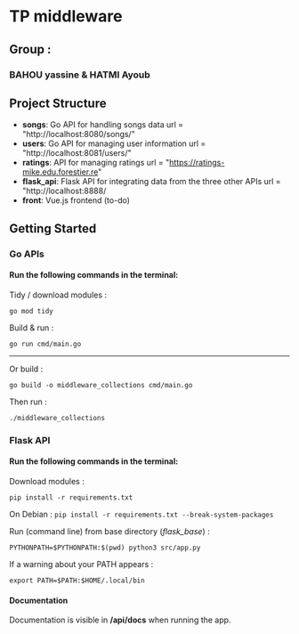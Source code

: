 # TP middleware 
## Group : 
### BAHOU yassine & HATMI Ayoub

## Project Structure

- **songs**: Go API for handling songs data
  url = "http://localhost:8080/songs/"
- **users**: Go API for managing user information
  url = "http://localhost:8081/users/" 
- **ratings**: API for managing ratings
  url = "https://ratings-mike.edu.forestier.re"
- **flask_api**: Flask API for integrating data from the three other APIs
  url = "http://localhost:8888/
- **front**: Vue.js frontend (to-do)


## Getting Started

### Go APIs

#### Run the following commands in the terminal:
Tidy / download modules :
```
go mod tidy
```
Build & run :
```
go run cmd/main.go
```

---
Or build : 
```
go build -o middleware_collections cmd/main.go
```
Then run : 
```
./middleware_collections
```

### Flask API
#### Run the following commands in the terminal:

Download modules :
```
pip install -r requirements.txt
```
On Debian : `pip install -r requirements.txt --break-system-packages`  

Run (command line) from base directory (*flask_base*) :
```
PYTHONPATH=$PYTHONPATH:$(pwd) python3 src/app.py
```

If a warning about your PATH appears :  
```
export PATH=$PATH:$HOME/.local/bin
```

#### Documentation

Documentation is visible in **/api/docs** when running the app.

